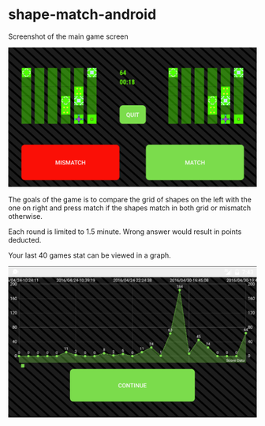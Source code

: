 # shape-match-android

Screenshot of the main game screen 

![Main Game Screen](./sampleImage.png) 

The goals of the game is to compare the grid of shapes on the left with the one on right and press match if the shapes match in both grid or mismatch otherwise. 

Each round is limited to 1.5 minute. Wrong answer would result in points deducted. 

Your last 40 games stat can be viewed in a graph. 

![Game Stats](./sampleGraph.png) 
